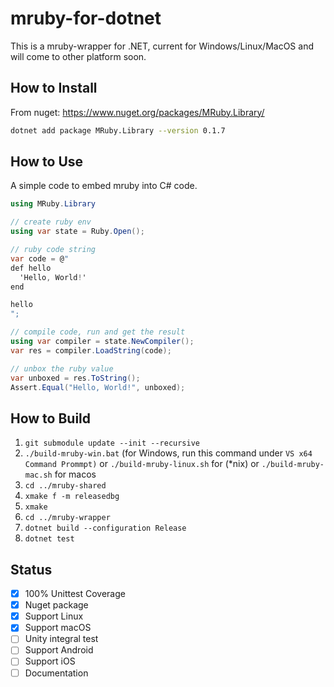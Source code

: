 # mruby-for-dotnet

This is a mruby-wrapper for .NET, current for Windows/Linux/MacOS and will come to other platform soon.

## How to Install

From nuget: https://www.nuget.org/packages/MRuby.Library/

```bash
dotnet add package MRuby.Library --version 0.1.7
```

## How to Use

A simple code to embed mruby into C# code.

```csharp
using MRuby.Library

// create ruby env
using var state = Ruby.Open();

// ruby code string
var code = @"
def hello
  'Hello, World!'
end

hello
";

// compile code, run and get the result
using var compiler = state.NewCompiler();
var res = compiler.LoadString(code);

// unbox the ruby value
var unboxed = res.ToString();
Assert.Equal("Hello, World!", unboxed);

```

## How to Build

1. `git submodule update --init --recursive`
2. `./build-mruby-win.bat` (for Windows, run this command under `VS x64 Command Prommpt)` or `./build-mruby-linux.sh` 
   for (*nix) or `./build-mruby-mac.sh` for macos 
3. `cd ../mruby-shared`
4. `xmake f -m releasedbg`
5. `xmake`
6. `cd ../mruby-wrapper`
7. `dotnet build --configuration Release`
8. `dotnet test`

## Status

- [X] 100% Unittest Coverage
- [X] Nuget package
- [X] Support Linux
- [X] Support macOS
- [ ] Unity integral test
- [ ] Support Android
- [ ] Support iOS
- [ ] Documentation
